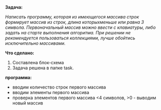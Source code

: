 **Задача:**

*Написать программу, которая из имеющегося массива строк формирует массив из строк, длина которыхменьше или равна 3 символа.  Первоначальный массив можно ввести с клавиатуры, либо задать на старте выполнения алгоритма. При решении не рекомендуется пользоваться коллекциями, лучше обойтись исключительно массивами.*

**Что сделано:**

1. Составлена блок-схема
2. Задача решена в папке task.

**программа:**

* вводим количество строк первого массива
* вводим элементы первого массива
* проверка элементов первого массива <4 символов, >0 - выводим новый массив